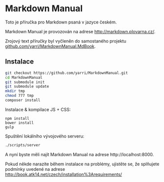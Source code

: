 Markdown Manual
===============

Toto je příručka pro Markdown psaná v jazyce českém.

Markdown Manual je provozován na adrese <http://markdown.plovarna.cz/>.

Zrojový text příručky byl vyčleněn do samostaného projektu [github.com/yarri/MarkdownManual.MdBook](https://github.com/yarri/MarkdownManual.MdBook/tree/master/src/public/markdown_manual).

Instalace
---------

```bash
git checkout https://github.com/yarri/MarkdownManual.git
cd MarkdownManual
git submodule init
git submodule update
mkdir tmp
chmod 777 tmp
composer install
```

Instalace & kompilace JS + CSS:
```
npm install
bower install
gulp
```

Spuštění lokálního vývojového serveru:

```bash
./scripts/server
```

A nyní byste měli najít Markdown Manual na adrese http://localhost:8000.

Pokud někde narazíte během instalace na problémy, ujistěte se, že splňujete podmínky uvedené na adrese <http://book.atk14.net/czech/installation%3Arequirements/>
